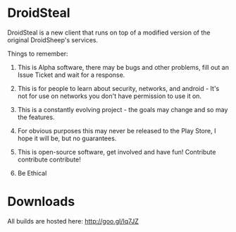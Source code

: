 DroidSteal
==========


DroidSteal is a new client that runs on top of a modified version of the original DroidSheep's services.

Things to remember:

1. This is Alpha software, there may be bugs and other problems, fill out an Issue Ticket and wait for a response.

2. This is for people to learn about security, networks, and android - It's not for use on networks you don't have permission to use it on.

3. This is a constantly evolving project - the goals may change and so may the features.

4. For obvious purposes this may never be released to the Play Store, I hope it will be, but no guarantees.

5. This is open-source software, get involved and have fun! Contribute contribute contribute!

6. Be Ethical

Downloads
=========
All builds are hosted here: http://goo.gl/Iq7JZ
